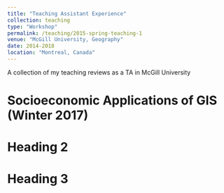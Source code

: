 ```yaml
---
title: "Teaching Assistant Experience"
collection: teaching
type: "Workshop"
permalink: /teaching/2015-spring-teaching-1
venue: "McGill University, Geography"
date: 2014-2018
location: "Montreal, Canada"
---
```

<style>
  div.chart {
    font-family: "Helvetica Neue", Helvetica, Arial, sans-serif;
  }
</style>


A collection of my teaching reviews as a TA in McGill University

Socioeconomic Applications of GIS (Winter 2017)
======

<script type="text/javascript">

      function render(){
        // Golden Snowglobe totals (as of 2/5/15)
        var dataset = [
          {"city": "Buffalo", "snow": 75.5},
          {"city": "Syracuse", "snow": 60.1},
          {"city": "Binghamton", "snow": 58.7},
          {"city": "Rochester", "snow": 54.2},
          {"city": "Albany", "snow": 52.3}
        ]

        // Dimensions for the chart: height, width, and space b/t the bars
        var margins = {top: 30, right: 50, bottom: 30, left: 50}
        var height = 400 - margins.left - margins.right,
            width = 700 - margins.top - margins.bottom,
            barPadding = 5

        // Create a scale for the y-axis based on data
        // >> Domain - min and max values in the dataset
        // >> Range - physical range of the scale (reversed)
        var yScale = d3.scale.linear()
          .domain([0, d3.max(dataset, function(d){
            return d.snow;
          })])
          .range([height, 0]);

        // Implements the scale as an actual axis
        // >> Orient - places the axis on the left of the graph
        // >> Ticks - number of points on the axis, automated
        var yAxis = d3.svg.axis()
          .scale(yScale)
          .orient('left')
          .ticks(5);

        // Creates a scale for the x-axis based on city names
        var xScale = d3.scale.ordinal()
          .domain(dataset.map(function(d){
            return d.city;
          }))
          .rangeRoundBands([0, width], .1);

        // Creates an axis based off the xScale properties
        var xAxis = d3.svg.axis()
          .scale(xScale)
          .orient('bottom');

        // Creates the initial space for the chart
        // >> Select - grabs the empty <div> above this script
        // >> Append - places an <svg> wrapper inside the div
        // >> Attr - applies our height & width values from above
        var chart = d3.select('.main')
          .append('svg')
          .attr('width', width + margins.left + margins.right)
          .attr('height', height + margins.top + margins.bottom)
          .append('g')
          .attr('transform', 'translate(' + margins.left + ',' + margins.top + ')');

        // For each value in our dataset, places and styles a bar on the chart

        // Step 1: selectAll.data.enter.append
        // >> Loops through the dataset and appends a rectangle for each value
        chart.selectAll('rect')
          .data(dataset)
          .enter()
          .append('rect')

          // Step 2: X & Y
          // >> X - Places the bars in horizontal order, based on number of
          //        points & the width of the chart
          // >> Y - Places vertically based on scale
          .attr('x', function(d, i){
            return xScale(d.city);
          })
          .attr('y', function(d){
            return yScale(d.snow);
          })

          // Step 3: Height & Width
          // >> Width - Based on barpadding and number of points in dataset
          // >> Height - Scale and height of the chart area
          .attr('width', (width / dataset.length) - barPadding)
          .attr('height', function(d){
            return height - yScale(d.snow);
          })
          .attr('fill', 'steelblue')

          // Step 4: Info for hover interaction
          .attr('class', function(d){
            return d.city;
          })
          .attr('id', function(d){
            return d.snow;
          });

        // Renders the yAxis once the chart is finished
        // >> Moves it to the left 10 pixels so it doesn't overlap
        chart.append('g')
          .attr('class', 'axis')
          .attr('transform', 'translate(-10, 0)')
          .call(yAxis);

        // Appends the yAxis
        chart.append('g')
          .attr('class', 'axis')
          .attr('transform', 'translate(0,' + (height + 10) + ')')
          .call(xAxis);

        // Adds yAxis title
        chart.append('text')
          .text('Snow Totals')
          .attr('transform', 'translate(-70, -20)');
      }

      $(function(){
        // On document load, call the render() function to load the graph
        render();

        $('rect').mouseenter(function(){
          $('#city').html(this.className.animVal);
          $('#inches').html($(this).attr('id'));
        });
      });

    </script>

Heading 2
======

Heading 3
======
